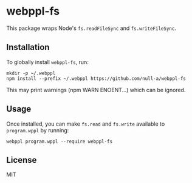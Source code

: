 # webppl-fs

This package wraps Node's `fs.readFileSync` and `fs.writeFileSync`.

## Installation

To globally install `webppl-fs`, run:

    mkdir -p ~/.webppl
    npm install --prefix ~/.webppl https://github.com/null-a/webppl-fs

This may print warnings (npm WARN ENOENT...) which can be ignored.

## Usage

Once installed, you can make `fs.read` and `fs.write` available to
`program.wppl` by running:

    webppl program.wppl --require webppl-fs

## License

MIT
